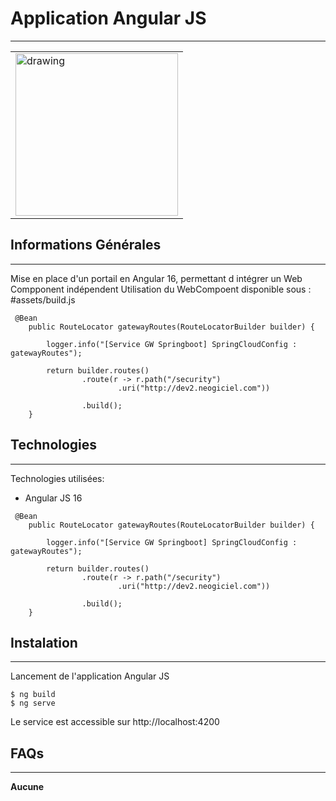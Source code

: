 ﻿## <h1>Application Angular JS</h1>
***
<table>
  <tr>
    <td><img src="https://www.mag-corp.com/wp-content/uploads/2021/08/angular.png" alt="drawing" height="260px"/></td>
  </tr>
</table>

## Informations Générales
***
Mise en place d'un portail en Angular 16, permettant d intégrer un Web Compponent indépendent
Utilisation du WebCompoent disponible sous :
#assets/build.js


```
 @Bean
    public RouteLocator gatewayRoutes(RouteLocatorBuilder builder) {

        logger.info("[Service GW Springboot] SpringCloudConfig : gatewayRoutes");

        return builder.routes()
                .route(r -> r.path("/security")
                        .uri("http://dev2.neogiciel.com"))

                .build();
    }
```


## Technologies
***
Technologies utilisées:
* Angular JS 16
```
 @Bean
    public RouteLocator gatewayRoutes(RouteLocatorBuilder builder) {

        logger.info("[Service GW Springboot] SpringCloudConfig : gatewayRoutes");

        return builder.routes()
                .route(r -> r.path("/security")
                        .uri("http://dev2.neogiciel.com"))

                .build();
    }
```

  
## Instalation
***

Lancement de l'application Angular JS<br>
```
$ ng build
$ ng serve
```
Le service est accessible sur http://localhost:4200

## FAQs
***
**Aucune**<br>




